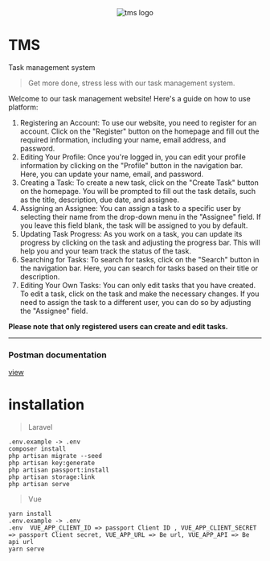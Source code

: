 <div align="center">
  <img src="https://files.catbox.moe/1mpmh4.jpg" alt="tms logo">
</div>


# TMS
Task management system

> Get more done, stress less with our task management system.

Welcome to our task management website! Here's a guide on how to use platform:
<ol>
<li>
Registering an Account:
To use our website, you need to register for an account. Click on the "Register" button on the homepage and fill out the required information, including your name, email address, and password.
</li>
<li>
Editing Your Profile:
Once you're logged in, you can edit your profile information by clicking on the "Profile" button in the navigation bar. Here, you can update your name, email, and password.
</li>
<li>
Creating a Task:
To create a new task, click on the "Create Task" button on the homepage. You will be prompted to fill out the task details, such as the title, description, due date, and assignee.
</li>
<li>
Assigning an Assignee:
You can assign a task to a specific user by selecting their name from the drop-down menu in the "Assignee" field. If you leave this field blank, the task will be assigned to you by default.
</li>
<li>
Updating Task Progress:
As you work on a task, you can update its progress by clicking on the task and adjusting the progress bar. This will help you and your team track the status of the task.
</li>
<li>
Searching for Tasks:
To search for tasks, click on the "Search" button in the navigation bar. Here, you can search for tasks based on their title or description.
</li>
<li>
Editing Your Own Tasks:
You can only edit tasks that you have created. To edit a task, click on the task and make the necessary changes. If you need to assign the task to a different user, you can do so by adjusting the "Assignee" field.
</li>
</ol>
<strong>Please note that only registered users can create and edit tasks.</strong>

<hr/>

### Postman documentation  
[view](https://documenter.getpostman.com/view/12599375/2s93CKQErt/)

# installation

> Laravel
```
.env.example -> .env
composer install
php artisan migrate --seed
php artisan key:generate
php artisan passport:install
php artisan storage:link 
php artisan serve
```

> Vue
```
yarn install
.env.example -> .env
.env  VUE_APP_CLIENT_ID => passport Client ID , VUE_APP_CLIENT_SECRET => passport Client secret, VUE_APP_URL => Be url, VUE_APP_API => Be api url
yarn serve
```
